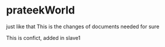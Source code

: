# prateekWorld 
just like that
This is the changes of documents needed for sure

This is confict, added in slave1
